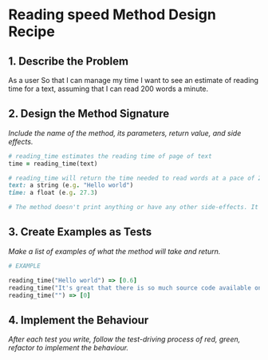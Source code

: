 # Reading speed Method Design Recipe

## 1. Describe the Problem

As a user
So that I can manage my time
I want to see an estimate of reading time for a text, assuming that I can read 200 words a minute.

## 2. Design the Method Signature

_Include the name of the method, its parameters, return value, and side effects._

```ruby
# reading_time estimates the reading time of page of text
time = reading_time(text)

# reading_time will return the time needed to read words at a pace of 200 words a minute. reading_time will return 'time' as seconds.
text: a string (e.g. "Hello world")
time: a float (e.g. 27.3)

# The method doesn't print anything or have any other side-effects. It will return time.
```

## 3. Create Examples as Tests

_Make a list of examples of what the method will take and return._


```ruby
# EXAMPLE

reading_time("Hello world") => [0.6]
reading_time("It's great that there is so much source code available on public repositories and file shares. No matter the coding task or problem, there is probably already a good solution available somewhere. It is also great that there are so many powerful coding tools available to help you understand, debug, and optimize your code. However, using open-source code and tools does have risks, and you can leave yourself open to malicious code execution and exploits.") => [22.5]
reading_time("") => [0]
```

## 4. Implement the Behaviour

_After each test you write, follow the test-driving process of red, green, refactor to implement the behaviour._